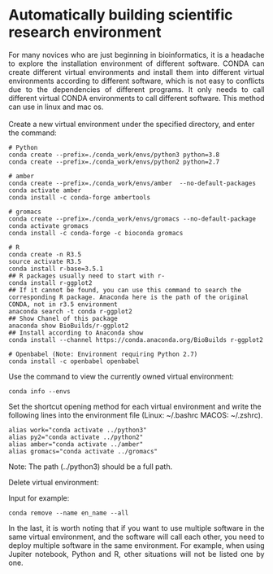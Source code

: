 # Automatically building scientific research environment
<div style="text-align: justify"> For many novices who are just beginning in bioinformatics, it is a headache to explore the installation environment of different software. CONDA can create different virtual environments and install them into different virtual environments according to different software, which is not easy to conflicts due to the dependencies of different programs. It only needs to call different virtual CONDA environments to call different software. This method can use in linux and mac os.</div>
<div style="text-align: justify"> <br> </div>
Create a new virtual environment under the specified directory, and enter the command:

```
# Python 
conda create --prefix=./conda_work/envs/python3 python=3.8
conda create --prefix=./conda_work/envs/python2 python=2.7

# amber 
conda create --prefix=./conda_work/envs/amber  --no-default-packages
conda activate amber
conda install -c conda-forge ambertools

# gromacs
conda create --prefix=./conda_work/envs/gromacs --no-default-package
conda activate gromacs
conda install -c conda-forge -c bioconda gromacs

# R
conda create -n R3.5
source activate R3.5
conda install r-base=3.5.1
## R packages usually need to start with r-
conda install r-ggplot2
## If it cannot be found, you can use this command to search the corresponding R package. Anaconda here is the path of the original CONDA, not in r3.5 environment
anaconda search -t conda r-ggplot2
## Show Chanel of this package
anaconda show BioBuilds/r-ggplot2
## Install according to Anaconda show
conda install --channel https://conda.anaconda.org/BioBuilds r-ggplot2

# Openbabel (Note: Environment requiring Python 2.7)
conda install -c openbabel openbabel

```

Use the command to view the currently owned virtual environment:
```
conda info --envs
```

Set the shortcut opening method for each virtual environment and write the following lines into the environment file (Linux: ~/.bashrc MACOS: ~/.zshrc).

```
alias work="conda activate ../python3"
alias py2="conda activate ../python2"
alias amber="conda activate ../amber"
alias gromacs="conda activate ../gromacs"
```
Note: The path (../python3) should be a full path.

Delete virtual environment:

Input for example:
```
conda remove --name en_name --all
```
<div style="text-align: justify"> In the last, it is worth noting that if you want to use multiple software in the same virtual environment, and the software will call each other, you need to deploy multiple software in the same environment. For example, when using Jupiter notebook, Python and R, other situations will not be listed one by one.</div>
<div style="text-align: justify"> <br> </div>
